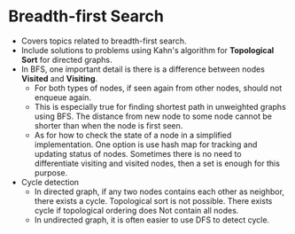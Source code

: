   # Breadth-first Search
  * Covers topics related to breadth-first search.
  * Include solutions to problems using Kahn's algorithm for **Topological Sort** for directed graphs.
  * In BFS, one important detail is there is a difference between nodes **Visited** and **Visiting**. 
    * For both types of nodes, if seen again from other nodes, should not enqueue again. 
    * This is especially true for finding shortest path in unweighted graphs using BFS. 
    The distance from new node to some node cannot be shorter than when the node is first seen. 
    * As for how to check the state of a node in a simplified implementation. 
    One option is use hash map for tracking and updating status of nodes. Sometimes there is no need to differentiate visiting
    and visited nodes, then a set is enough for this purpose.
  * Cycle detection
    * In directed graph, if any two nodes contains each other as neighbor, there exists a cycle. Topological sort is not possible. There exists cycle if topological ordering does Not contain all nodes.
    * In undirected graph, it is often easier to use DFS to detect cycle. 
